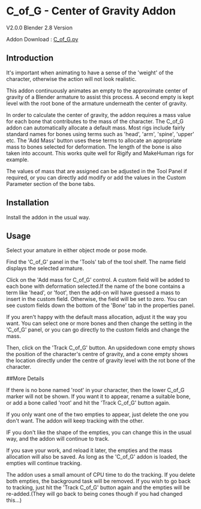 # C_of_G - Center of Gravity Addon
   
V2.0.0 Blender 2.8 Version

Addon Download : [C_of_G.py](https://github.com/nerk987/C_of_G/releases/download/v2.1.0/C_of_G.py) 

## Introduction
It's important when animating to have a sense of the 'weight' of the character, otherwise the action will not look realistic. 

This addon continuously animates an empty to the approximate center of gravity of a Blender armature to assist this process. A second empty is kept level with the root bone of the armature underneath the center of gravity.

In order to calculate the center of gravity, the addon requires a mass value for each bone that contributes to the mass of the character. The C_of_G addon can automatically allocate a default mass. Most rigs include fairly standard names for bones using terms such as 'head', 'arm', 'spine', 'upper' etc. The 'Add Mass' button uses these terms to allocate an appropriate mass to bones selected for deformation. The length of the bone is also taken into account. This works quite well for Rigify and MakeHuman rigs for example. 

The values of mass that are assigned can be adjusted in the Tool Panel if required, or you can directly add modify or add the values in the Custom Parameter section of the bone tabs.

## Installation

Install the addon in the usual way.

## Usage

Select your amature in either object mode or pose mode. 

Find the 'C_of_G' panel in the 'Tools' tab of the tool shelf. The name field displays the selected armature.

Click on the 'Add mass for C_of_G' control. A custom field will be added to each bone with deformation selected.If the name of the bone contains a term like 'head', or 'foot', then the add-on will have guessed a mass to insert in the custom field. Otherwise, the field will be set to zero. You can see custom fields down the bottom of the 'Bone' tab in the properties panel.

If you aren't happy with the default mass allocation, adjust it the way you want. You can select one or more bones and then change the setting in the 'C_of_G' panel, or you can go directly to the custom fields and change the mass.

Then, click on the 'Track C_of_G' button. An upsidedown cone empty shows the position of the character's centre of gravity, and a cone empty shows the location directly under the centre of gravity level with the rot bone of the character.

##More Details

If there is no bone named 'root' in your character, then the lower C_of_G marker will not be shown. If you want it to appear, rename a suitable bone, or add a bone called 'root' and hit the 'Track C_of_G' button again.

If you only want one of the two empties to appear, just delete the one you don't want. The addon will keep tracking with the other.

IF you don't like the shape of the empties, you can change this in the usual way, and the addon will continue to track.

If you save your work, and reload it later, the empties and the mass allocation will also be saved. As long as the 'C_of_G' addon is loaded, the empties will continue tracking.

The addon uses a small amount of CPU time to do the tracking. If you delete both empties, the background task will be removed. If you wish to go back to tracking, just hit the 'Track C_of_G' button again and the empties will be re-added.(They will go back to being cones though if you had changed this...)









 